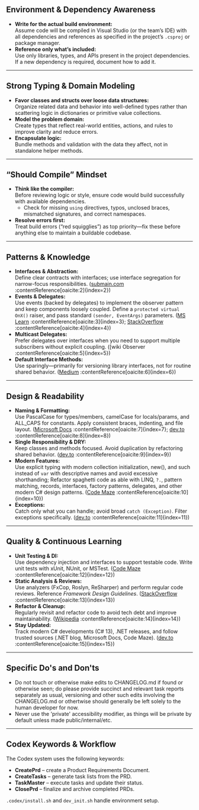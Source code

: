 ## Environment & Dependency Awareness

* **Write for the actual build environment:**  
  Assume code will be compiled in Visual Studio (or the team’s IDE) with all dependencies and references as specified in the project’s `.csproj` or package manager.
* **Reference only what’s included:**  
  Use only libraries, types, and APIs present in the project dependencies. If a new dependency is required, document how to add it.

---

## Strong Typing & Domain Modeling

* **Favor classes and structs over loose data structures:**  
  Organize related data and behavior into well-defined types rather than scattering logic in dictionaries or primitive value collections.
* **Model the problem domain:**  
  Create types that reflect real-world entities, actions, and rules to improve clarity and reduce errors.
* **Encapsulate logic:**  
  Bundle methods and validation with the data they affect, not in standalone helper methods.

---

## “Should Compile” Mindset

* **Think like the compiler:**  
  Before reviewing logic or style, ensure code would build successfully with available dependencies.  
  - Check for missing `using` directives, typos, unclosed braces, mismatched signatures, and correct namespaces.
* **Resolve errors first:**  
  Treat build errors (“red squigglies”) as top priority—fix these before anything else to maintain a buildable codebase.

---

## Patterns & Knowledge

* **Interfaces & Abstraction:**  
  Define clear contracts with interfaces; use interface segregation for narrow-focus responsibilities. ([submain.com](https://blog.submain.com/c-interface-definition-examples/) :contentReference[oaicite:2]{index=2})
* **Events & Delegates:**  
  Use events (backed by delegates) to implement the observer pattern and keep components loosely coupled. Define a `protected virtual OnX()` raiser, and pass standard `(sender, EventArgs)` parameters. ([MS Learn](https://learn.microsoft.com) :contentReference[oaicite:3]{index=3}; [StackOverflow](https://stackoverflow.com) :contentReference[oaicite:4]{index=4})
* **Multicast Delegates:**  
  Prefer delegates over interfaces when you need to support multiple subscribers without explicit coupling. ([wiki Observer :contentReference[oaicite:5]{index=5})
* **Default Interface Methods:**  
  Use sparingly—primarily for versioning library interfaces, not for routine shared behavior. ([Medium](https://medium.com) :contentReference[oaicite:6]{index=6})

---

## Design & Readability

* **Naming & Formatting:**  
  Use PascalCase for types/members, camelCase for locals/params, and ALL_CAPS for constants. Apply consistent braces, indenting, and file layout. ([Microsoft Docs](https://learn.microsoft.com) :contentReference[oaicite:7]{index=7}; [dev.to](https://dev.to) :contentReference[oaicite:8]{index=8})
* **Single Responsibility & DRY:**  
  Keep classes and methods focused. Avoid duplication by refactoring shared behavior. ([dev.to](https://dev.to) :contentReference[oaicite:9]{index=9})
* **Modern Features:**  
  Use explicit typing with modern collection initialization, new(), and such instead of `var` with descriptive names and avoid excessive shorthanding; Refactor spaghetti code as able with LINQ, `?.`, pattern matching, records, interfaces, factory patterns, delegates, and other modern C# design patterns. ([Code Maze](https://code-maze.com) :contentReference[oaicite:10]{index=10})
* **Exceptions:**  
  Catch only what you can handle; avoid broad `catch (Exception)`. Filter exceptions specifically. ([dev.to](https://dev.to) :contentReference[oaicite:11]{index=11})

---

## Quality & Continuous Learning

* **Unit Testing & DI:**  
  Use dependency injection and interfaces to support testable code. Write unit tests with xUnit, NUnit, or MSTest. ([Code Maze](https://code-maze.com) :contentReference[oaicite:12]{index=12})
* **Static Analysis & Reviews:**  
  Use analyzers (FxCop, Roslyn, ReSharper) and perform regular code reviews. Reference *Framework Design Guidelines*. ([StackOverflow](https://stackoverflow.com) :contentReference[oaicite:13]{index=13})
* **Refactor & Cleanup:**  
  Regularly revisit and refactor code to avoid tech debt and improve maintainability. ([Wikipedia](https://en.wikipedia.org) :contentReference[oaicite:14]{index=14})
* **Stay Updated:**  
  Track modern C# developments (C# 13), .NET releases, and follow trusted sources (.NET blog, Microsoft Docs, Code Maze). ([dev.to](https://dev.to) :contentReference[oaicite:15]{index=15})

---

## Specific Do's and Don'ts
  
- Do not touch or otherwise make edits to CHANGELOG.md if found or otherwise seen; do please provide succinct and relevant task reports separately as usual, versioning and other such edits involving the CHANGELOG.md or othertwise should generally be left solely to the human developer for now.
- Never use the 'private' accessibility modifier, as things will be private by default unless made public/internal/etc.

---

## Codex Keywords & Workflow

The Codex system uses the following keywords:

* **CreatePrd** – create a Product Requirements Document.
* **CreateTasks** – generate task lists from the PRD.
* **TaskMaster** – execute tasks and update their status.
* **ClosePrd** – finalize and archive completed PRDs.

`.codex/install.sh` and `dev_init.sh` handle environment setup.